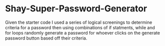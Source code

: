 # Shay-Super-Password-Generator
Given the starter code I used a series of logical screenings to determine criteria for a password then using combinations of if statments, while and for loops randomly generate a password for whoever clicks on the generate password button based off their criteria.